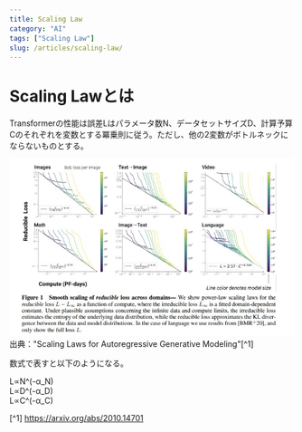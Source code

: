 ```yaml
---
title: Scaling Law
category: "AI"
tags: ["Scaling Law"]
slug: /articles/scaling-law/
---
```



# Scaling Lawとは
Transformerの性能は誤差Lはパラメータ数N、データセットサイズD、計算予算Cのそれぞれを変数とする冪乗則に従う。ただし、他の2変数がボトルネックにならないものとする。

![scaling-law](./scaling-law.jpg)
出典："Scaling Laws for Autoregressive Generative Modeling"[^1]

数式で表すと以下のようになる。

L∝N^(-α_N)  
L∝D^(-α_D)  
L∝C^(-α_C)  

<!-- C = 6NBS -->

[^1] https://arxiv.org/abs/2010.14701